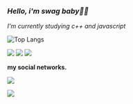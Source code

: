 ### *Hello, i'm swag baby🐽💎*
*I'm currently studying  c++ and javascript*

![Top Langs](https://github-readme-stats.vercel.app/api/top-langs/?username=Swag666bab&layout=compact&theme=radical)

<p align="">

  <img src="https://img.shields.io/badge/JavaScript-323330?style=for-the-badge&logo=javascript&logoColor=F7DF1E"/>
  <img src="https://img.shields.io/badge/C%2B%2B-00599C?style=for-the-badge&logo=c%2B%2B&logoColor=white"/>

  <img src="https://img.shields.io/badge/Python-14354C?style=for-the-badge&logo=python&logoColor=white"/>

</p>

<span><b> my social networks.</span>

  

<p>

  <a href="https://wa.me/556294530374"><img src="https://img.shields.io/badge/WhatsApp-25D366?style=for-the-badge&logo=whatsapp&logoColor=white"></a>

  <a href="https://github.com/Swag666baby/"><img src="https://img.shields.io/badge/GitHub-100000?style=for-the-badge&logo=github&logoColor=white"></a>

</p>


